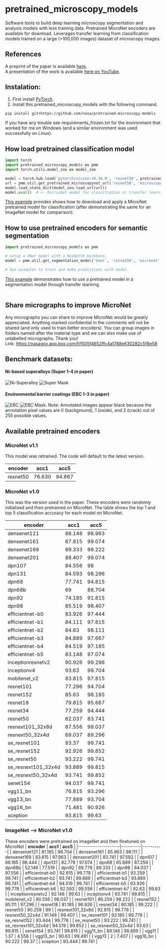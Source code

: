 # pretrained_microscopy_models

Software tools to build deep learning microscopy segmentation and analysis models with less training data. Pretrained MicroNet encoders are available for download. Leverages transfer learning from classification models trained on a large (>100,000 images) dataset of microscopy images. <br>
## References
A preprint of the paper is available [here](https://ntrs.nasa.gov/api/citations/20210026119/downloads/TM-20210026119.pdf). </br>
A presentation of the work is available [here on YouTube](https://www.youtube.com/watch?v=5k2BVkfPNVI).

## Instalation:
1. First install [PyTorch](https://pytorch.org/).
2. Install this pretrained_microscopy_models with the following command.
```bash
pip install git+https://github.com/nasa/pretrained-microscopy-models
````
If you have any trouble see requirements_frozen.txt for the environment that worked for me on Windows (and a similar environment was used successfully on Linux).

## How load pretrained classification model
```python
import torch
import pretrained_microscopy_models as pmm
import torch.utils.model_zoo as model_zoo

model = torch.hub.load('pytorch/vision:v0.10.0', 'resnet50', pretrained=False)
url = pmm.util.get_pretrained_microscopynet_url('resnet50', 'microscopynet')
model.load_state_dict(model_zoo.load_url(url))
model.eval()  # <- MicrosNet model for classifcation or transfer learning
```
[This example](examples/classification_models_example.ipynb) provides shows how to download and apply a MicroNet pretrained  model for classification (after demonstrating the same for an ImageNet model for comparison). 

## How to use pretrained encoders for semantic segmentation
```python
import pretrained_microscopy_models as pmm

# setup a UNet model with a ResNet50 backbone.
model = pmm.util.get_segmentation_model('Unet', 'resnet50', 'micronet', classes=3)

# See examples to train and make predictions with model.
```
[This example](examples/multiclass_segmentation_example.ipynb)  demonstrates how to use a pretrained model in a segmentation model through transfer learning. </br></br>

## Share micrographs to improve MicroNet
Any micrographs you can share to improve MicroNet would be greatly appreciated. Anything marked confidential in the comments will not be shared (and only used to train better encoders). You can group images in folders named after the material type and we can also make use of unlabelled micrographs. Thank you! </br>
Link: https://nasagov.app.box.com/f/f505f4652ffc4a1788e630282c5f8e58

## Benchmark datasets:
#### Ni-based superalloys (Super 1-4 in paper)
![Ni-Superalloy](readme_images/super.jpg) ![Super Mask](readme_images/super_mask.jpg)

#### Environmental barrier coatings (EBC 1-3 in paper)
![EBC](readme_images/ebc.jpg) ![EBC Mask](readme_images/ebc_mask.png). 
Note: Annotated images appear black because the annotation pixel values are 0 (background), 1 (oxide), and 2 (crack) out of 255 possible values.

## Available pretrained encoders

### MicroNet v1.1
This model was retrained. The code will default to the latest version.

| **encoder**         | **acc1** | **acc5** |
|---------------------|----------|----------|
| resnet50            | 76.630   | 94.667   |

### MicroNet v1.0
This was the version used in the paper. These encoders were randomly initialized and then pretrained on MicroNet. The table shows the top 1 and top 5 classification accuracy for each model on MicroNet.

| **encoder**         | **acc1** | **acc5** |
|---------------------|----------|----------|
| densenet121         | 88.148   | 98.963   |
| densenet161         | 87.815   | 99.074   |
| densenet169         | 89.333   | 99.222   |
| densenet201         | 88.407   | 99.074   |
| dpn107              | 84.556   | 98       |
| dpn131              | 84.593   | 98.296   |
| dpn68               | 77.741   | 94.815   |
| dpn68b              | 69       | 88.704   |
| dpn92               | 74.185   | 91.815   |
| dpn98               | 85.519   | 98.407   |
| efficientnet-b0     | 83.926   | 97.444   |
| efficientnet-b1     | 84.111   | 97.815   |
| efficientnet-b2     | 84.63    | 98.111   |
| efficientnet-b3     | 84.889   | 97.667   |
| efficientnet-b4     | 84.519   | 97.185   |
| efficientnet-b5     | 83.148   | 97.074   |
| inceptionresnetv2   | 90.926   | 99.296   |
| inceptionv4         | 93.63    | 99.704   |
| mobilenet_v2        | 83.815   | 97.815   |
| resnet101           | 77.296   | 94.704   |
| resnet152           | 85.63    | 98.185   |
| resnet18            | 79.815   | 95.667   |
| resnet34            | 77.259   | 94.444   |
| resnet50            | 62.037   | 83.741   |
| resnext101_32x8d    | 87.556   | 99.037   |
| resnext50_32x4d     | 69.037   | 89.296   |
| se_resnet101        | 93.37    | 99.741   |
| se_resnet152        | 92.926   | 99.852   |
| se_resnet50         | 93.222   | 99.741   |
| se_resnext101_32x4d | 93.889   | 99.815   |
| se_resnext50_32x4d  | 93.741   | 99.852   |
| senet154            | 94.037   | 99.741   |
| vgg11_bn            | 76.815   | 93.296   |
| vgg13_bn            | 77.889   | 93.704   |
| vgg16_bn            | 71.481   | 90.926   |
| xception            | 93.815   | 99.63    |

### ImageNet --> MicroNet v1.0
These encoders were pretrained on ImageNet and then finetuned on MicroNet
| **encoder**         | **acc1** | **acc5** |
|---------------------|----------|----------|
| densenet121         | 81.185   | 96.704   |
| densenet161         | 85.963   | 98.111   |
| densenet169         | 83.815   | 97.963   |
| densenet201         | 83.741   | 97.593   |
| dpn107              | 86.185   | 98.444   |
| dpn131              | 82.778   | 97.074   |
| dpn68               | 65.889   | 87.259   |
| dpn68b              | 52.148   | 77.519   |
| dpn92               | 69.778   | 89.333   |
| dpn98               | 84.037   | 97.556   |
| efficientnet-b0     | 92.815   | 99.778   |
| efficientnet-b1     | 93.259   | 99.741   |
| efficientnet-b2     | 93.741   | 99.889   |
| efficientnet-b3     | 93.889   | 99.741   |
| efficientnet-b4     | 94.519   | 99.741   |
| efficientnet-b5     | 93.926   | 99.778   |
| efficientnet-b6     | 92.593   | 99.556   |
| efficientnet-b7     | 92.63    | 99.63    |
| inceptionresnetv2   | 92.148   | 99.63    |
| inceptionv4         | 93.741   | 99.815   |
| mobilenet_v2        | 80.556   | 96.037   |
| resnet101           | 86.259   | 98.222   |
| resnet152           | 85.111   | 97.296   |
| resnet18            | 81.185   | 96.926   |
| resnet34            | 90.185   | 99.222   |
| resnet50            | 90.259   | 99       |
| resnext101_32x8d    | 92.815   | 99.778   |
| resnext50_32x4d     | 91.148   | 99.407   |
| se_resnet101        | 93.185   | 99.778   |
| se_resnet152        | 93.444   | 99.778   |
| se_resnet50         | 93.222   | 99.741   |
| se_resnext101_32x4d | 94.519   | 99.852   |
| se_resnext50_32x4d  | 93.63    | 99.815   |
| senet154            | 93.741   | 99.815   |
| vgg11_bn            | 89.148   | 98.889   |
| vgg11               | 1.37     | 4.556    |
| vgg13_bn            | 90.63    | 99.481   |
| vgg13               | 2        | 7.407    |
| vgg16_bn            | 90.222   | 99.37    |
| xception            | 93.444   | 99.741   |
